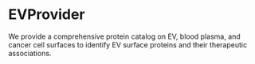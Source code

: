 # EVProvider

We provide a comprehensive protein catalog on EV, blood plasma, and cancer cell surfaces to identify EV surface proteins and their therapeutic associations.
